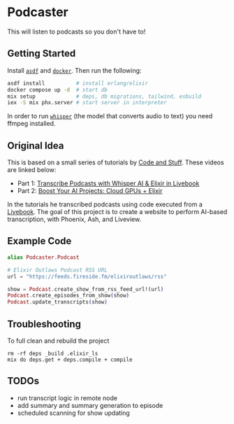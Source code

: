# Podcaster

This will listen to podcasts so you don't have to! 

## Getting Started

Install [`asdf`](https://asdf-vm.com/guide/getting-started.html) and [`docker`](https://docs.docker.com/engine/install/). Then run the following:

```bash
asdf install          # install erlang/elixir
docker compose up -d  # start db
mix setup             # deps, db migrations, tailwind, esbuild
iex -S mix phx.server # start server in interpreter
```

In order to run [`whisper`](https://huggingface.co/openai/whisper-tiny) (the model that converts audio to text) you need ffmpeg installed.

## Original Idea

This is based on a small series of tutorials by [Code and Stuff](https://www.youtube.com/@CodeAndStuff). These videos are linked below:

- Part 1: [Transcribe Podcasts with Whisper AI & Elixir in Livebook](https://youtu.be/rHRbZ_MH3Lw?si=k1aOe2BymoFgt17r)
- Part 2: [Boost Your AI Projects: Cloud GPUs + Elixir](https://youtu.be/NOQO9EBjLj4?si=elKqzglLKe0CT_KU)

In the tutorials he transcribed podcasts using code executed from a [Livebook](https://livebook.dev/). The goal of this project is to create a website to perform AI-based transcription, with Phoenix, Ash, and Liveview.

## Example Code

```elixir
alias Podcaster.Podcast

# Elixir Outlaws Podcast RSS URL
url = "https://feeds.fireside.fm/elixiroutlaws/rss"

show = Podcast.create_show_from_rss_feed_url!(url)
Podcast.create_episodes_from_show(show)
Podcast.update_transcripts(show)
```

## Troubleshooting

To full clean and rebuild the project
```
rm -rf deps _build .elixir_ls
mix do deps.get + deps.compile + compile
```

## TODOs

- run transcript logic in remote node
- add summary and summary generation to episode
- scheduled scanning for show updating
